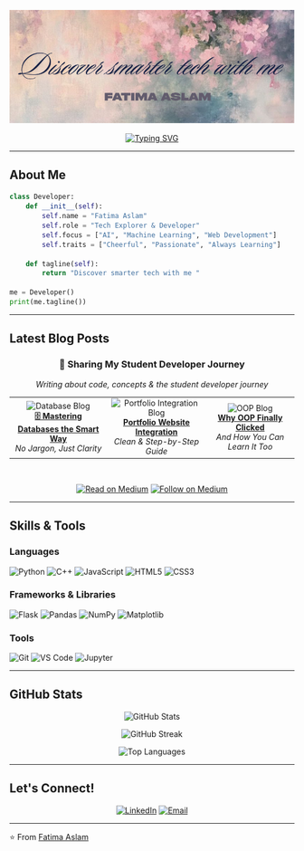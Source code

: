 <!-- Profile Banner -->
<p align="center">
  <img src="assets/banner.png" alt="Fatima Aslam Banner" />
</p>

<div align="center">
  <a href="https://git.io/typing-svg">
    <img src="https://readme-typing-svg.demolab.com?font=Fira+Code&weight=600&size=28&pause=1000&width=600&lines=Passionate+Learner+%7C+Tech+Explorer;AI+%26+Web+Development+Enthusiast;Discover+Smarter+Tech+With+Me!" alt="Typing SVG" />
  </a>
</div>

---

##  About Me

```python
class Developer:
    def __init__(self):
        self.name = "Fatima Aslam"
        self.role = "Tech Explorer & Developer"
        self.focus = ["AI", "Machine Learning", "Web Development"]
        self.traits = ["Cheerful", "Passionate", "Always Learning"]
        
    def tagline(self):
        return "Discover smarter tech with me "

me = Developer()
print(me.tagline())
```

---

##  Latest Blog Posts

<div align="center">

### 🌟 Sharing My Student Developer Journey
*Writing about code, concepts & the student developer journey*

</div>

<!-- Enhanced Blog Section with Images -->
<table align="center">
<tr>
<td width="400px" align="center">
<img src="https://miro.medium.com/v2/resize:fit:1100/format:webp/1*IdZCuEtY0FNxiH7Lbe75dg.jpeg" width="300px" alt="Database Blog" />
<br/>
<b><a href="https://medium.com/@faaa367810/mastering-databases-the-smart-way-no-jargon-just-clarity-d71e36081c64">🗄 Mastering Databases the Smart Way</a></b>
<br/>
<i>No Jargon, Just Clarity</i>
</td>

<td width="400px" align="center">
<img src="https://miro.medium.com/v2/resize:fit:1100/format:webp/1*HSesK6ve9UL2jGM_krsEdw.png" width="380px" alt="Portfolio Integration Blog" />
<br/>
<b><a href="https://medium.com/@faaa367810/integrating-medium-blog-into-my-portfolio-website-heres-the-cleanest-way-to-do-it-step-by-step-65cbb4f25708"> Portfolio Website Integration</a></b>
<br/>
<i>Clean & Step-by-Step Guide</i>
</td>

<td width="400px" align="center">
<img src="https://miro.medium.com/v2/resize:fit:1100/format:webp/1*BSSuKHLraDTEytFsYwZm5Q.png" width="380px" alt="OOP Blog" />
<br/>
<b><a href="https://medium.com/@faaa367810/why-oop-finally-clicked-for-me-and-how-you-can-learn-it-too-85d3165f258d"> Why OOP Finally Clicked</a></b>
<br/>
<i>And How You Can Learn It Too</i>
</td>
</tr>
</table>

<div align="center">
<br/>

[![Read on Medium](https://img.shields.io/badge/Read_on_Medium-12100E?style=for-the-badge&logo=medium&logoColor=white)](https://medium.com/@faaa367810)
[![Follow on Medium](https://img.shields.io/badge/Follow_Me-00ab6c?style=for-the-badge&logo=medium&logoColor=white)](https://medium.com/@faaa367810)

</div>

---

##  Skills & Tools

### Languages

![Python](https://img.shields.io/badge/Python-3776AB?style=for-the-badge&logo=python&logoColor=white)
![C++](https://img.shields.io/badge/C%2B%2B-00599C?style=for-the-badge&logo=c%2B%2B&logoColor=white)
![JavaScript](https://img.shields.io/badge/JavaScript-F7DF1E?style=for-the-badge&logo=javascript&logoColor=black)
![HTML5](https://img.shields.io/badge/HTML5-E34F26?style=for-the-badge&logo=html5&logoColor=white)
![CSS3](https://img.shields.io/badge/CSS3-1572B6?style=for-the-badge&logo=css3&logoColor=white)

### Frameworks & Libraries

![Flask](https://img.shields.io/badge/Flask-000000?style=for-the-badge&logo=flask&logoColor=white)
![Pandas](https://img.shields.io/badge/Pandas-150458?style=for-the-badge&logo=pandas&logoColor=white)
![NumPy](https://img.shields.io/badge/Numpy-013243?style=for-the-badge&logo=numpy&logoColor=white)
![Matplotlib](https://img.shields.io/badge/Matplotlib-0C55A5?style=for-the-badge&logo=python&logoColor=white)

### Tools

![Git](https://img.shields.io/badge/Git-F05032?style=for-the-badge&logo=git&logoColor=white)
![VS Code](https://img.shields.io/badge/VSCode-0078D4?style=for-the-badge&logo=visual-studio-code&logoColor=white)
![Jupyter](https://img.shields.io/badge/Jupyter-F37626?style=for-the-badge&logo=Jupyter&logoColor=white)

---

##  GitHub Stats

<p align="center">
  <img src="https://github-readme-stats.vercel.app/api?username=fa-code2&show_icons=true&theme=radical&count_private=true" alt="GitHub Stats" />
</p>

<p align="center">
  <img src="https://github-readme-streak-stats.herokuapp.com/?user=fa-code2&theme=radical" alt="GitHub Streak" />
</p>

<p align="center">
  <img src="https://github-readme-stats.vercel.app/api/top-langs/?username=fa-code2&layout=compact&theme=radical" alt="Top Languages" />
</p>

---

##  Let's Connect!

<div align="center">

[![LinkedIn](https://img.shields.io/badge/LinkedIn-0A66C2?style=for-the-badge&logo=linkedin&logoColor=white)](https://www.linkedin.com/in/your-link)
[![Email](https://img.shields.io/badge/Email-D14836?style=for-the-badge&logo=gmail&logoColor=white)](mailto:yourmail@example.com)

</div>

---

⭐️ From [Fatima Aslam](https://github.com/fa-code2)
